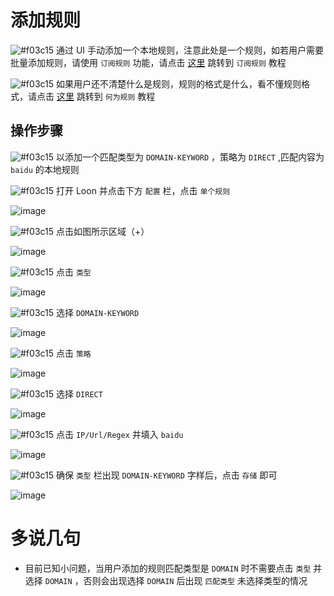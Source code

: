 # 添加规则

![#f03c15](https://placehold.it/15/f03c15/000000?text=+) 通过 UI 手动添加一个本地规则，注意此处是一个规则，如若用户需要批量添加规则，请使用 `订阅规则` 功能，请点击 [这里](https://github.com/chiupam/tutorial/blob/master/Loon/Plus/Remote_Rule.md) 跳转到 `订阅规则` 教程

![#f03c15](https://placehold.it/15/f03c15/000000?text=+) 如果用户还不清楚什么是规则，规则的格式是什么，看不懂规则格式，请点击 [这里](https://github.com/chiupam/tutorial/blob/master/Loon/Plus/Rule_Summary.md) 跳转到 `何为规则` 教程

## 操作步骤

![#f03c15](https://placehold.it/15/f03c15/000000?text=+) 以添加一个匹配类型为 `DOMAIN-KEYWORD` ，策略为 `DIRECT` ,匹配内容为 `baidu` 的本地规则

![#f03c15](https://placehold.it/15/f03c15/000000?text=+) 打开 Loon 并点击下方 `配置` 栏，点击 `单个规则`

![image](https://raw.githubusercontent.com/TiyNa/LoonManualimg/main/Plus/Rule.jpg)

![#f03c15](https://placehold.it/15/f03c15/000000?text=+) 点击如图所示区域（+）

![image](https://raw.githubusercontent.com/TiyNa/LoonManualimg/main/Plus/Rule_1.jpg)

![#f03c15](https://placehold.it/15/f03c15/000000?text=+) 点击 `类型`

![image](https://raw.githubusercontent.com/TiyNa/LoonManualimg/main/Plus/Rule_2.jpg)

![#f03c15](https://placehold.it/15/f03c15/000000?text=+) 选择 `DOMAIN-KEYWORD`

![image](https://raw.githubusercontent.com/TiyNa/LoonManualimg/main/Plus/Rule_3.jpg)

![#f03c15](https://placehold.it/15/f03c15/000000?text=+) 点击 `策略`

![image](https://raw.githubusercontent.com/TiyNa/LoonManualimg/main/Plus/Rule_4.jpg)

![#f03c15](https://placehold.it/15/f03c15/000000?text=+) 选择 `DIRECT`

![image](https://raw.githubusercontent.com/TiyNa/LoonManualimg/main/Plus/Rule_5.jpg)

![#f03c15](https://placehold.it/15/f03c15/000000?text=+) 点击 `IP/Url/Regex` 并填入 `baidu`

![image](https://raw.githubusercontent.com/TiyNa/LoonManualimg/main/Plus/Rule_6.jpg)

![#f03c15](https://placehold.it/15/f03c15/000000?text=+) 确保 `类型` 栏出现 `DOMAIN-KEYWORD` 字样后，点击 `存储` 即可

![image](https://raw.githubusercontent.com/TiyNa/LoonManualimg/main/Plus/Rule_7.jpg)

# 多说几句

- 目前已知小问题，当用户添加的规则匹配类型是 `DOMAIN` 时不需要点击 `类型` 并选择 `DOMAIN` ，否则会出现选择 `DOMAIN` 后出现 `匹配类型` 未选择类型的情况


